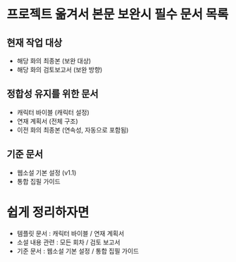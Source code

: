 # 프로젝트 옮겨서 본문 보완시 필수 문서 목록

## 현재 작업 대상
- 해당 화의 최종본 (보완 대상)
- 해당 화의 검토보고서 (보완 방향)

## 정합성 유지를 위한 문서
- 캐릭터 바이블 (캐릭터 설정)
- 연재 계획서 (전체 구조)
- 이전 화의 최종본 (연속성, 자동으로 포함됨)

## 기준 문서
- 웹소설 기본 설정 (v1.1)
- 통합 집필 가이드

# 쉽게 정리하자면
- 템플릿 문서 : 캐릭터 바이블 / 연재 계획서
- 소설 내용 관련 : 모든 회차 / 검토 보고서
- 기준 문서 : 웹소설 기본 설정 / 통합 집필 가이드